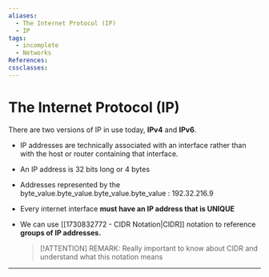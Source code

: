 ```yaml
---
aliases:
  - The Internet Protocol (IP)
  - IP
tags:
  - incomplete
  - Networks
References: 
cssclasses:
---
```

# The Internet Protocol (IP)
There are two versions of IP in use today, **IPv4** and **IPv6**. 

+ IP addresses are technically associated with an interface rather than with the host or router containing that interface.
+ An IP address is 32 bits long or 4 bytes
+ Addresses represented by the byte_value.byte_value.byte_value.byte_value : 192.32.216.9
+ Every internet interface **must have an IP address that is UNIQUE** 
+ We can use [[1730832772 - CIDR Notation|CIDR]] notation to reference **groups of IP addresses.**
  
  > [!ATTENTION] REMARK:
  > Really important to know about CIDR and understand what this notation means

***